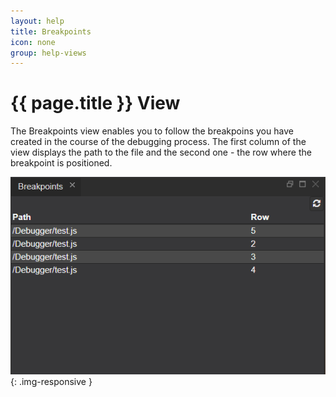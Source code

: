 ```yaml
---
layout: help
title: Breakpoints
icon: none
group: help-views
---
```


{{ page.title }} View
===

The Breakpoints view enables you to follow the breakpoins you have created in the course of the debugging process. 
The first column of the view displays the path to the file and the second one - the row where the breakpoint is positioned.

![Breakpoints view](images/ide_view_breakpoints.png){: .img-responsive }


